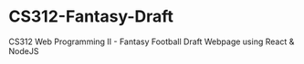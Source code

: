 # CS312-Fantasy-Draft
CS312 Web Programming II - Fantasy Football Draft Webpage using React &amp; NodeJS
